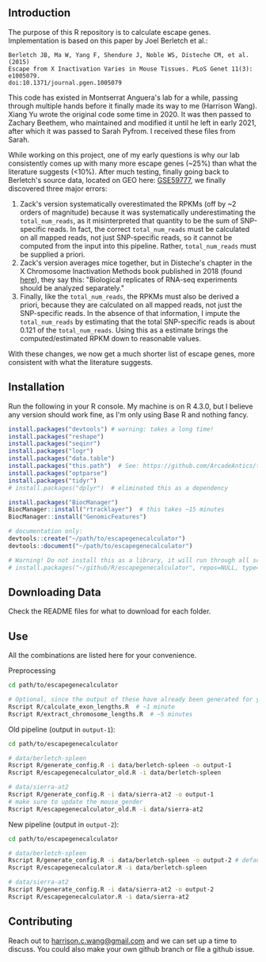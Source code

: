 ## Introduction

The purpose of this R repository is to calculate escape genes. Implementation is based on this paper by Joel Berletch et al.:

```
Berletch JB, Ma W, Yang F, Shendure J, Noble WS, Disteche CM, et al. (2015)
Escape from X Inactivation Varies in Mouse Tissues. PLoS Genet 11(3): e1005079.
doi:10.1371/journal.pgen.1005079
```

This code has existed in Montserrat Anguera's lab for a while, passing through multiple hands before it finally made its way to me (Harrison Wang). Xiang Yu wrote the original code some time in 2020. It was then passed to Zachary Beethem, who maintained and modified it until he left in early 2021, after which it was passed to Sarah Pyfrom. I received these files from Sarah.


While working on this project, one of my early questions is why our lab consistently comes up with many more escape genes (~25%) than what the literature suggests (<10%). After much testing, finally going back to Berletch's source data, located on GEO here: [GSE59777](https://www.ncbi.nlm.nih.gov/geo/query/acc.cgi?acc=GSE59777), we finally discovered three major errors:

1. Zack's version systematically overestimated the RPKMs (off by ~2 orders of magnitude) because it was systematically underestimating the `total_num_reads`, as it misinterpreted that quantity to be the sum of SNP-specific reads. In fact, the correct `total_num_reads` must be calculated on all mapped reads, not just SNP-specific reads, so it cannot be computed from the input into this pipeline. Rather, `total_num_reads` must be supplied a priori. 
2. Zack's version averages mice together, but in Disteche's chapter in the X Chromosome Inactivation Methods book published in 2018 (found [here](https://www.ncbi.nlm.nih.gov/pmc/articles/PMC6269188/)), they say this: "Biological replicates of RNA-seq experiments should be analyzed separately." 
3. Finally, like the `total_num_reads`, the RPKMs must also be derived a priori, because they are calculated on all mapped reads, not just the SNP-specific reads. In the absence of that information, I impute the `total_num_reads` by estimating that the total SNP-specific reads is about 0.121 of the `total_num_reads`. Using this as a estimate brings the computed/estimated RPKM down to reasonable values.

With these changes, we now get a much shorter list of escape genes, more consistent with what the literature suggests.


## Installation

Run the following in your R console. My machine is on R 4.3.0, but I believe any version should work fine, as I'm only using Base R and nothing fancy.

```R
install.packages("devtools") # warning: takes a long time!
install.packages("reshape")
install.packages("seqinr")
install.packages("logr")
install.packages("data.table")
install.packages("this.path")  # See: https://github.com/ArcadeAntics/this.path
install.packages("optparse")
install.packages("tidyr")
# install.packages("dplyr")  # eliminated this as a dependency

install.packages("BiocManager")
BiocManager::install("rtracklayer")  # this takes ~15 minutes
BiocManager::install("GenomicFeatures")

# documentation only:
devtools::create("~/path/to/escapegenecalculator")
devtools::document("~/path/to/escapegenecalculator")

# Warning! Do not install this as a library, it will run through all scripts
# install.packages("~/github/R/escapegenecalculator", repos=NULL, type='source')  
```



## Downloading Data

Check the README files for what to download for each folder.



## Use

All the combinations are listed here for your convenience.

Preprocessing

```bash
cd path/to/escapegenecalculator

# Optional, since the output of these have already been generated for you
Rscript R/calculate_exon_lengths.R  # ~1 minute
Rscript R/extract_chromosome_lengths.R  # ~5 minutes
```

Old pipeline (output in `output-1`):

```bash
cd path/to/escapegenecalculator

# data/berletch-spleen
Rscript R/generate_config.R -i data/berletch-spleen -o output-1
Rscript R/escapegenecalculator_old.R -i data/berletch-spleen

# data/sierra-at2
Rscript R/generate_config.R -i data/sierra-at2 -o output-1
# make sure to update the mouse_gender
Rscript R/escapegenecalculator_old.R -i data/sierra-at2
```

New pipeline (output in `output-2`):

```bash
cd path/to/escapegenecalculator

# data/berletch-spleen
Rscript R/generate_config.R -i data/berletch-spleen -o output-2 # default
Rscript R/escapegenecalculator.R -i data/berletch-spleen

# data/sierra-at2
Rscript R/generate_config.R -i data/sierra-at2 -o output-2
Rscript R/escapegenecalculator.R -i data/sierra-at2
```

## Contributing

Reach out to harrison.c.wang@gmail.com and we can set up a time to discuss. You could also make your own github branch or file a github issue.